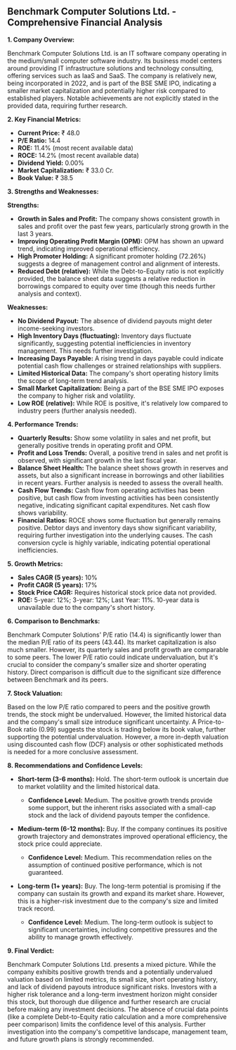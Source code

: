 ## Benchmark Computer Solutions Ltd. - Comprehensive Financial Analysis

**1. Company Overview:**

Benchmark Computer Solutions Ltd. is an IT software company operating in the medium/small computer software industry.  Its business model centers around providing IT infrastructure solutions and technology consulting, offering services such as IaaS and SaaS.  The company is relatively new, being incorporated in 2022, and is part of the BSE SME IPO, indicating a smaller market capitalization and potentially higher risk compared to established players.  Notable achievements are not explicitly stated in the provided data, requiring further research.

**2. Key Financial Metrics:**

* **Current Price:** ₹ 48.0
* **P/E Ratio:** 14.4
* **ROE:** 11.4% (most recent available data)
* **ROCE:** 14.2% (most recent available data)
* **Dividend Yield:** 0.00%
* **Market Capitalization:** ₹ 33.0 Cr.
* **Book Value:** ₹ 38.5

**3. Strengths and Weaknesses:**

**Strengths:**

* **Growth in Sales and Profit:**  The company shows consistent growth in sales and profit over the past few years, particularly strong growth in the last 3 years.
* **Improving Operating Profit Margin (OPM):** OPM has shown an upward trend, indicating improved operational efficiency.
* **High Promoter Holding:**  A significant promoter holding (72.26%) suggests a degree of management control and alignment of interests.
* **Reduced Debt (relative):** While the Debt-to-Equity ratio is not explicitly provided, the balance sheet data suggests a relative reduction in borrowings compared to equity over time (though this needs further analysis and context).


**Weaknesses:**

* **No Dividend Payout:** The absence of dividend payouts might deter income-seeking investors.
* **High Inventory Days (fluctuating):** Inventory days fluctuate significantly, suggesting potential inefficiencies in inventory management.  This needs further investigation.
* **Increasing Days Payable:**  A rising trend in days payable could indicate potential cash flow challenges or strained relationships with suppliers.
* **Limited Historical Data:** The company's short operating history limits the scope of long-term trend analysis.
* **Small Market Capitalization:** Being a part of the BSE SME IPO exposes the company to higher risk and volatility.
* **Low ROE (relative):** While ROE is positive, it's relatively low compared to industry peers (further analysis needed).


**4. Performance Trends:**

* **Quarterly Results:** Show some volatility in sales and net profit, but generally positive trends in operating profit and OPM.
* **Profit and Loss Trends:**  Overall, a positive trend in sales and net profit is observed, with significant growth in the last fiscal year.
* **Balance Sheet Health:**  The balance sheet shows growth in reserves and assets, but also a significant increase in borrowings and other liabilities in recent years.  Further analysis is needed to assess the overall health.
* **Cash Flow Trends:**  Cash flow from operating activities has been positive, but cash flow from investing activities has been consistently negative, indicating significant capital expenditures.  Net cash flow shows variability.
* **Financial Ratios:**  ROCE shows some fluctuation but generally remains positive.  Debtor days and inventory days show significant variability, requiring further investigation into the underlying causes.  The cash conversion cycle is highly variable, indicating potential operational inefficiencies.

**5. Growth Metrics:**

* **Sales CAGR (5 years):** 10%
* **Profit CAGR (5 years):** 17%
* **Stock Price CAGR:**  Requires historical stock price data not provided.
* **ROE:**  5-year: 12%; 3-year: 12%; Last Year: 11%.  10-year data is unavailable due to the company's short history.

**6. Comparison to Benchmarks:**

Benchmark Computer Solutions' P/E ratio (14.4) is significantly lower than the median P/E ratio of its peers (43.44).  Its market capitalization is also much smaller.  However, its quarterly sales and profit growth are comparable to some peers.  The lower P/E ratio could indicate undervaluation, but it's crucial to consider the company's smaller size and shorter operating history.  Direct comparison is difficult due to the significant size difference between Benchmark and its peers.

**7. Stock Valuation:**

Based on the low P/E ratio compared to peers and the positive growth trends, the stock might be undervalued. However, the limited historical data and the company's small size introduce significant uncertainty.  A Price-to-Book ratio (0.99) suggests the stock is trading below its book value, further supporting the potential undervaluation.  However, a more in-depth valuation using discounted cash flow (DCF) analysis or other sophisticated methods is needed for a more conclusive assessment.

**8. Recommendations and Confidence Levels:**

* **Short-term (3-6 months):** Hold.  The short-term outlook is uncertain due to market volatility and the limited historical data.
    * **Confidence Level:** Medium.  The positive growth trends provide some support, but the inherent risks associated with a small-cap stock and the lack of dividend payouts temper the confidence.

* **Medium-term (6-12 months):** Buy.  If the company continues its positive growth trajectory and demonstrates improved operational efficiency, the stock price could appreciate.
    * **Confidence Level:** Medium.  This recommendation relies on the assumption of continued positive performance, which is not guaranteed.

* **Long-term (1+ years):** Buy.  The long-term potential is promising if the company can sustain its growth and expand its market share.  However, this is a higher-risk investment due to the company's size and limited track record.
    * **Confidence Level:** Medium.  The long-term outlook is subject to significant uncertainties, including competitive pressures and the ability to manage growth effectively.


**9. Final Verdict:**

Benchmark Computer Solutions Ltd. presents a mixed picture.  While the company exhibits positive growth trends and a potentially undervalued valuation based on limited metrics, its small size, short operating history, and lack of dividend payouts introduce significant risks.  Investors with a higher risk tolerance and a long-term investment horizon might consider this stock, but thorough due diligence and further research are crucial before making any investment decisions.  The absence of crucial data points (like a complete Debt-to-Equity ratio calculation and a more comprehensive peer comparison) limits the confidence level of this analysis.  Further investigation into the company's competitive landscape, management team, and future growth plans is strongly recommended.

